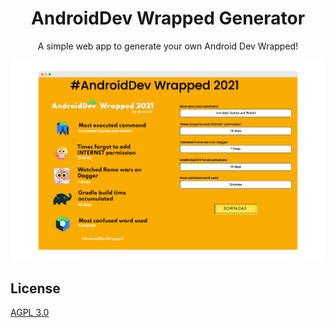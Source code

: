 <center>

<h1>AndroidDev Wrapped Generator</h1>

A simple web app to generate your own Android Dev Wrapped!
</center>

![Screenshot](screenshot.png)

## License

[AGPL 3.0](LICENSE)

